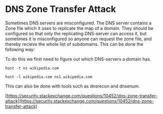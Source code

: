 # DNS Zone Transfer Attack

Sometimes DNS servers are misconfigured. The DNS server contains a Zone file which it uses to replicate the map of a domain. They should be configured so that only the replicating DNS-server can access it, but sometimes it is misconfigured so anyone can request the zone file, and thereby recieve the whole list of subdomains. This can be done the following way:

To do this we first need to figure out which DNS-servers a domain has.

```text
host -t ns wikipedia.com
```

```text
host -l wikipedia.com ns1.wikipedia.com
```

This can also be done with tools such as dnsrecon and dnsenum.

[https://security.stackexchange.com/questions/10452/dns-zone-transfer-attack](https://security.stackexchange.com/questions/10452/dns-zone-transfer-attack)

